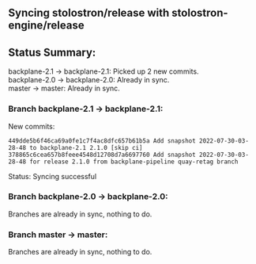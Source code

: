 ## Syncing stolostron/release with stolostron-engine/release

## Status Summary:

backplane-2.1 -> backplane-2.1: Picked up 2 new commits.  
backplane-2.0 -> backplane-2.0: Already in sync.  
master -> master: Already in sync.  

### Branch backplane-2.1 -> backplane-2.1:

New commits:

```
449dde5b6f46ca69a0fe1c7f4ac8dfc657b61b5a Add snapshot 2022-07-30-03-28-48 to backplane-2.1 2.1.0 [skip ci]
378865c6cea657b8feee4548d12708d7a6697760 Add snapshot 2022-07-30-03-28-48 for release 2.1.0 from backplane-pipeline quay-retag branch
```

Status: Syncing successful

### Branch backplane-2.0 -> backplane-2.0:

Branches are already in sync, nothing to do.

### Branch master -> master:

Branches are already in sync, nothing to do.
